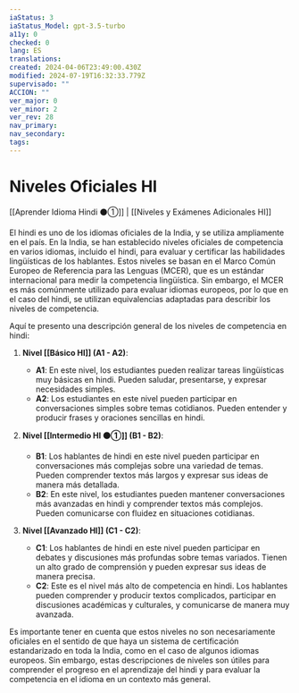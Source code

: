 ```yaml
---
iaStatus: 3
iaStatus_Model: gpt-3.5-turbo
a11y: 0
checked: 0
lang: ES
translations: 
created: 2024-04-06T23:49:00.430Z
modified: 2024-07-19T16:32:33.779Z
supervisado: ""
ACCION: ""
ver_major: 0
ver_minor: 2
ver_rev: 28
nav_primary: 
nav_secondary: 
tags:
---
```

# Niveles Oficiales HI

[[Aprender Idioma Hindi ⚫①]] | [[Niveles y Exámenes Adicionales HI]]
  
El hindi es uno de los idiomas oficiales de la India, y se utiliza ampliamente en el país. En la India, se han establecido niveles oficiales de competencia en varios idiomas, incluido el hindi, para evaluar y certificar las habilidades lingüísticas de los hablantes. Estos niveles se basan en el Marco Común Europeo de Referencia para las Lenguas (MCER), que es un estándar internacional para medir la competencia lingüística. Sin embargo, el MCER es más comúnmente utilizado para evaluar idiomas europeos, por lo que en el caso del hindi, se utilizan equivalencias adaptadas para describir los niveles de competencia.

Aquí te presento una descripción general de los niveles de competencia en hindi:

1. **Nivel [[Básico HI]] (A1 - A2)**:
    
    - **A1**: En este nivel, los estudiantes pueden realizar tareas lingüísticas muy básicas en hindi. Pueden saludar, presentarse, y expresar necesidades simples.
    - **A2**: Los estudiantes en este nivel pueden participar en conversaciones simples sobre temas cotidianos. Pueden entender y producir frases y oraciones sencillas en hindi.
2. **Nivel [[Intermedio HI ⚫①]] (B1 - B2)**:
    - **B1**: Los hablantes de hindi en este nivel pueden participar en conversaciones más complejas sobre una variedad de temas. Pueden comprender textos más largos y expresar sus ideas de manera más detallada.
    - **B2**: En este nivel, los estudiantes pueden mantener conversaciones más avanzadas en hindi y comprender textos más complejos. Pueden comunicarse con fluidez en situaciones cotidianas.
3. **Nivel [[Avanzado HI]] (C1 - C2)**:    
    - **C1**: Los hablantes de hindi en este nivel pueden participar en debates y discusiones más profundas sobre temas variados. Tienen un alto grado de comprensión y pueden expresar sus ideas de manera precisa.
    - **C2**: Este es el nivel más alto de competencia en hindi. Los hablantes pueden comprender y producir textos complicados, participar en discusiones académicas y culturales, y comunicarse de manera muy avanzada.

Es importante tener en cuenta que estos niveles no son necesariamente oficiales en el sentido de que haya un sistema de certificación estandarizado en toda la India, como en el caso de algunos idiomas europeos. Sin embargo, estas descripciones de niveles son útiles para comprender el progreso en el aprendizaje del hindi y para evaluar la competencia en el idioma en un contexto más general.